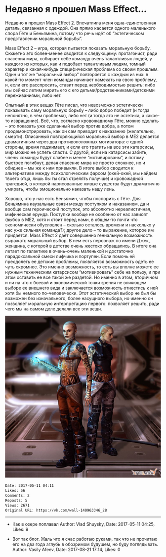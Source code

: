 # Недавно я прошел Mass Effect...

Недавно я прошел Mass Effect 2. Впечатлила меня одна-единственная деталь, связанная с одеждой. Она прямо касается одного маленького спора Гёте и Беньямина, потому что речь идёт об “эстетическом представлении моральной борьбы”.

Mass Effect 2 – игра, которая пытается показать моральную борьбу. Сюжетно это более-менее сводится к следующему: протагонист, ради спасения мира, собирает себе команду очень талантливых людей, у каждого из которых, как и подобает талантливым людям, томный характер и какая-нибудь специфическая проблема со своим прошлым. Один и тот же “моральный выбор” повторяется с каждым из них: в какой-то момент член команды начинает намекать на свою проблему, и, если его расспросить, ставит перед необходимостью решить: либо мы сейчас летим мирить его с его детьми/родственниками/детскими переживаниями, либо нет. 

Опытный в этих вещах Гёте писал, что невозможно эстетически показывать саму моральную борьбу – либо добро победит (и тогда непонятно, в чём проблема), либо нет (и тогда это не эстетика, а какое-то извращение). Всё, что, согласно кровожадному Гёте, можно сделать – это показать уже сделанный выбор против добра, а потом продемонстрировать, как он сам приводит к наказанию (желательно, смерти). Описанный повторяющийся моральный выбор в ME2 делается драматичным через два противоположных мотиватора: с одной стороны, время поджимает, и если его тратить на все эти катарсисы, мир можно не успеть спасти. С другой, если на катарсисы забить, члены команды будут слабее и менее “мотивированы”, и потому быстрее погибнут, делая спасение мира не просто сложнее, но и обиднее – мы же к ним привыкли. В итоге выбор сводится к альтернативе между психологическим фарсом (окей-окей, мы найдем твоего отца, лишь бы ты стал стрелять получше) и кровожадной трагедией, в которой нарисованные живые существа будут драматично умирать, чтобы эмоционально наказать нашу лень. 

Хорошо, что у нас есть Беньямин, чтобы поспорить с Гёте. Для Беньямина каузальные связи между поступком и наказанием, да и вообще сам героический поступок, это абсолютно нереалистичная, мифическая ерунда. Поступки вообще не особенно от нас зависят (выбор в ME2, хотя и стоит перед нами, в общем-то почти что экономически обусловлен – сколько осталось времени и насколько у нас уже сильная команда?); другое дело – то выражение, которое им придается. Mass Effect 2 даёт совершенно гениальную возможность выражать моральный выбор. В нем есть персонаж по имени Джек, женщина, с которой в детстве очень жестоко обращались. В итоге она летает по галактике в очень-очень маленькой и достаточно парадоксальной смеси лифчика и портупеи. Если помочь ей преодолеть ее детские проблемы, появляется возможность одеть ее чуть скромнее. Это именно возможность, то есть вы вполне можете ее нужным техническим катарсисом “мотивировать” себе на пользу, и при этом оставить ее все такой же раздетой. Но именно в этом, вторичном и ни на что с боевой и экономической точки зрения не влияющем выборе ее внешнего вида и заключается возможность отнестись к ней хотя бы немного по-человечески. Этот эстетический выбор не был бы возможен без изначального, более насущного выбора, но именно он позволяет моральную интерпретацию первого: позволяет решить, ради чего мы на самом деле делали все эти вещи.

![](attachments/456239047.jpg)

    Date: 2017-05-11 04:11
    Likes: 56
    Comments: 2
    Reposts: 5
    Views: 2671
    Original URL: https://vk.com/wall-140963346_28



--------------------

  * Как в озере поплавал
    Author: Vlad Shuysky, Date: 2017-05-11 04:25, Likes: 9


  * Вот так блог. Жаль что я счас работаю руками, так что не прочитаю его на два года аглубь в обозримом будущем, но буду поглядывать.
    Author: Vasily Afeev, Date: 2017-08-21 17:14, Likes: 0

